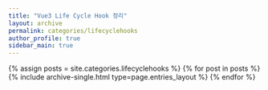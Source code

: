 ```yaml
---
title: "Vue3 Life Cycle Hook 정리"
layout: archive
permalink: categories/lifecyclehooks
author_profile: true
sidebar_main: true
---
```


{% assign posts = site.categories.lifecyclehooks %}
{% for post in posts %} {% include archive-single.html type=page.entries_layout %} {% endfor %}
